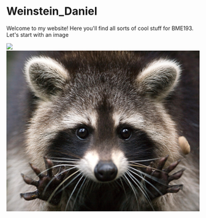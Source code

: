 <html>
<body>

<h1> Weinstein_Daniel</h1>

Welcome to my website! Here you'll find all sorts of cool stuff for BME193. 
Let's start with an image

<img src= "frisbeegif">
<img src= "Raccoon.jpg">


</body>
</html>
